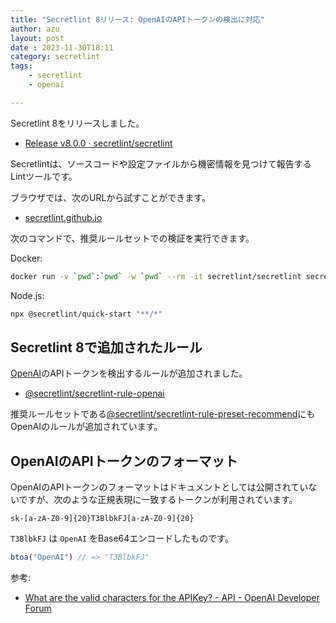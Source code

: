 ```yaml
---
title: "Secretlint 8リリース: OpenAIのAPIトークンの検出に対応"
author: azu
layout: post
date : 2023-11-30T18:11
category: secretlint
tags:
    - secretlint
    - openai

---
```


Secretlint 8をリリースしました。

- [Release v8.0.0 · secretlint/secretlint](https://github.com/secretlint/secretlint/releases/tag/v8.0.0)

Secretlintは、ソースコードや設定ファイルから機密情報を見つけて報告するLintツールです。

ブラウザでは、次のURLから試すことができます。

- [secretlint.github.io](https://secretlint.github.io/)

次のコマンドで、推奨ルールセットでの検証を実行できます。

Docker:

```bash
docker run -v `pwd`:`pwd` -w `pwd` --rm -it secretlint/secretlint secretlint "**/*"
```

Node.js:

```bash
npx @secretlint/quick-start "**/*"
```

## Secretlint 8で追加されたルール

[OpenAI](https://openai.com/)のAPIトークンを検出するルールが追加されました。

- [@secretlint/secretlint-rule-openai](https://github.com/secretlint/secretlint/tree/master/packages/%40secretlint/secretlint-rule-openai)

推奨ルールセットである[@secretlint/secretlint-rule-preset-recommend](https://github.com/secretlint/secretlint/tree/master/packages/%40secretlint/secretlint-rule-preset-recommend)にもOpenAIのルールが追加されています。

## OpenAIのAPIトークンのフォーマット

OpenAIのAPIトークンのフォーマットはドキュメントとしては公開されていないですが、次のような正規表現に一致するトークンが利用されています。

```
sk-[a-zA-Z0-9]{20}T3BlbkFJ[a-zA-Z0-9]{20}
```

`T3BlbkFJ` は `OpenAI` をBase64エンコードしたものです。

```js
btoa("OpenAI") // => "T3BlbkFJ"
```

参考:

- [What are the valid characters for the APIKey? - API - OpenAI Developer Forum](https://community.openai.com/t/what-are-the-valid-characters-for-the-apikey/288643)